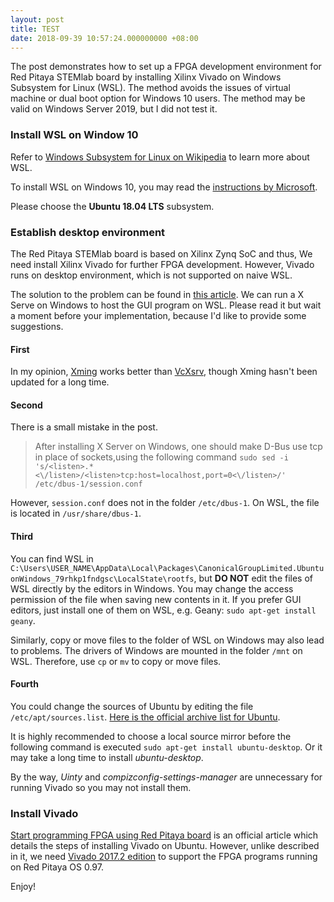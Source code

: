 ```yaml
---
layout: post
title: TEST
date: 2018-09-39 10:57:24.000000000 +08:00
---
```


The post demonstrates how to set up a FPGA development environment 
for Red Pitaya STEMlab board by installing 
Xilinx Vivado on Windows Subsystem for Linux (WSL).
The method avoids the issues of virtual machine or dual boot option
for Windows 10 users.
The method may be valid on Windows Server 2019,
but I did not test it.

### Install WSL on Window 10

Refer to [Windows Subsystem for Linux on Wikipedia](https://en.wikipedia.org/wiki/Windows_Subsystem_for_Linux)
to learn more about WSL.

To install WSL on Windows 10,
you may read the [instructions by Microsoft](https://docs.microsoft.com/en-us/windows/wsl/install-win10).

Please choose the **Ubuntu 18.04 LTS** subsystem.

### Establish desktop environment

The Red Pitaya STEMlab board is based on Xilinx Zynq SoC
and thus,
We need install Xilinx Vivado for further FPGA development.
However,
Vivado runs on desktop environment,
which is not supported on naive WSL.

The solution to the problem can be found in
[this article](https://www.zdnet.com/article/how-to-run-run-the-native-ubuntu-desktop-on-windows-10/).
We can run a X Serve on Windows to host the GUI program on WSL.
Please read it but wait a moment before your implementation,
because I'd like to provide some suggestions.

#### First

In my opinion, [Xming](https://sourceforge.net/projects/xming/)
works better than [VcXsrv](https://sourceforge.net/projects/vcxsrv/),
though Xming hasn't been updated for a long time.

#### Second

There is a small mistake in the post.
> After installing X Server on Windows, one should make D-Bus use tcp in place of sockets,using the following command 
> `sudo sed -i 's/<listen>.*<\/listen>/<listen>tcp:host=localhost,port=0<\/listen>/' /etc/dbus-1/session.conf`

However,
`session.conf` does not in the folder `/etc/dbus-1`.
On WSL,
the file is located in `/usr/share/dbus-1`.

#### Third

You can find WSL in
`C:\Users\USER_NAME\AppData\Local\Packages\CanonicalGroupLimited.UbuntuonWindows_79rhkp1fndgsc\LocalState\rootfs`,
but **DO NOT** edit the files of WSL directly by the editors in Windows.
You may change the access permission of the file when saving new contents in it.
If you prefer GUI editors, just install one of them on WSL, e.g. Geany:
`sudo apt-get install geany`.

Similarly,
copy or move files to the folder of WSL on Windows may also lead to problems.
The drivers of Windows are mounted in the folder 
`/mnt` on WSL.
Therefore,
use `cp` or `mv` to copy or move files.

#### Fourth

You could change the sources of Ubuntu
by editing the file `/etc/apt/sources.list`.
[Here is the official archive list for Ubuntu](https://launchpad.net/ubuntu/+archivemirrors).

It is highly recommended to choose a local source mirror
before the following command is executed
`sudo apt-get install ubuntu-desktop`.
Or it may take a long time to install *ubuntu-desktop*.

By the way,
*Uinty* and *compizconfig-settings-manager*
are unnecessary for running Vivado
so you may not install them.


### Install Vivado

[Start programming FPGA using Red Pitaya board](https://red-pitaya-fpga-examples.readthedocs.io/en/latest/_downloads/StartprogrammingFPGAusingRedPitayaboard.pdf)
is an official article which details the steps of installing Vivado on Ubuntu.
However, unlike described in it,
we need [Vivado 2017.2 edition](https://www.xilinx.com/member/forms/download/xef.html?filename=Xilinx_Vivado_SDK_2017.2_0616_1_Lin64.bin)
to support the FPGA programs running on Red Pitaya OS 0.97.

Enjoy!
